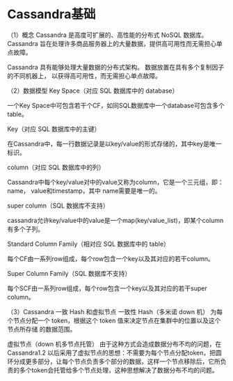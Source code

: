 # Cassandra基础

（1）概念
Cassandra 是高度可扩展的、高性能的分布式 NoSQL 数据库。 Cassandra 旨在处理许多商品服务器上的大量数据，提供高可用性而无需担心单点故障。

Cassandra 具有能够处理大量数据的分布式架构。 数据放置在具有多个复制因子的不同机器上， 以获得高可用性，而无需担心单点故障。

（2）数据模型
Key Space（对应 SQL 数据库中的 database）

一个Key Space中可包含若干个CF，如同SQL数据库中一个database可包含多个table。

Key（对应 SQL 数据库中的主键）

在Cassandra中，每一行数据记录是以key/value的形式存储的，其中key是唯一标识。

column（对应 SQL 数据库中的列）

Cassandra中每个key/value对中的value又称为column，它是一个三元组，即：name， value和timestamp，其中 name需要是唯一的。

super column（SQL 数据库不支持）

cassandra允许key/value中的value是一个map(key/value_list)，即某个column有多个子列。

Standard Column Family（相对应 SQL 数据库中的 table）

每个CF由一系列row组成，每个row包含一个key以及其对应的若干column。

Super Column Family（SQL 数据库不支持）

每个SCF由一系列row组成，每个row包含一个key以及其对应的若干super column。

（3）Cassandra 一致 Hash 和虚拟节点
一致性 Hash（多米诺 down 机） 为每个节点分配一个 token，根据这个 token 值来决定节点在集群中的位置以及这个节点所存储 的数据范围。

虚拟节点（down 机多节点托管） 由于这种方式会造成数据分布不均的问题，在 Cassandra1.2 以后采用了虚拟节点的思想：不需要为每个节点分配token，把圆环分成更多部分，让每个节点负责多个部分的数据，这样一个节点移除后，它所负责的多个token会托管给多个节点处理，这种思想解决了数据分布不均的问题。


